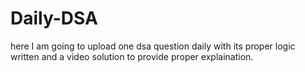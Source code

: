 # Daily-DSA
here I am going to upload one dsa question daily with its proper logic written and a video solution to provide proper explaination.

